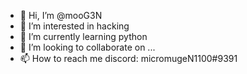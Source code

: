 - 👋 Hi, I’m @mooG3N 
- 👀 I’m interested in hacking
- 🌱 I’m currently learning python
- 💞️ I’m looking to collaborate on ...
- 📫 How to reach me discord: micromugeN1100#9391

<!---
mooG3N/mooG3N is a ✨ special ✨ repository because its `README.md` (this file) appears on your GitHub profile.
You can click the Preview link to take a look at your changes.
--->
